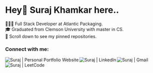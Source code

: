 # Hey👋 Suraj Khamkar here..
👨🏻‍💻 Full Stack Developer at Atlantic Packaging. <br />
🎓 Graduated from Clemson University with master in CS. <br />
📌 Scroll down to see my pinned repositories. <br />
</ul>

### Connect with me:
[<img align="left" alt="Suraj | Personal Portfolio Website" src="https://img.shields.io/badge/Portfolio Website-E97627??&style=for-the-badge&logoColor=white" />][website]
[<img align="left" alt="Suraj | LinkedIn" src="https://img.shields.io/badge/linkedin-%230077B5.svg?&style=for-the-badge&logo=linkedin&logoColor=white" />][linkedin]
[<img align="left" alt="Suraj | Gmail" src="https://img.shields.io/badge/gmail-D14836?&style=for-the-badge&logo=gmail&logoColor=white" />][gmail]
[<img align="left" alt="Suraj | LeetCode" src="https://img.shields.io/badge/LeetCode-FCCF03?&style=for-the-badge&logo=leetcode&logoColor=white" />][LeetCode]
<br>

[website]: https://khamkarsuraj.github.io/portfolio/
[gmail]: mailto:khamkarsuraj.b@gmail.com
[linkedin]: https://www.linkedin.com/in/suraj-b-khamkar/
[LeetCode]: https://leetcode.com/suraj_b_khamkar/
